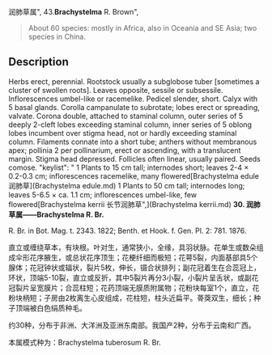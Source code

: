 润肺草属",
43.**Brachystelma** R. Brown",

> About 60 species: mostly in Africa, also in Oceania and SE Asia; two species in China.

## Description
Herbs erect, perennial. Rootstock usually a subglobose tuber [sometimes a cluster of swollen roots]. Leaves opposite, sessile or subsessile. Inflorescences umbel-like or racemelike. Pedicel slender, short. Calyx with 5 basal glands. Corolla campanulate to subrotate; lobes erect or spreading, valvate. Corona double, attached to staminal column, outer series of 5 deeply 2-cleft lobes exceeding staminal column, inner series of 5 oblong lobes incumbent over stigma head, not or hardly exceeding staminal column. Filaments connate into a short tube; anthers without membranous apex; pollinia 2 per pollinarium, erect or ascending, with a translucent margin. Stigma head depressed. Follicles often linear, usually paired. Seeds comose.
  "keylist": "
1 Plants to 15 cm tall; internodes short; leaves 2-4 &#215; 0.2-0.3 cm; inflorescences racemelike, many flowered[Brachystelma edule 润肺草](Brachystelma edule.md)
1 Plants to 50 cm tall; internodes long; leaves 5-6.5 &#215; ca. 1.1 cm; inflorescences umbel-like, few flowered[Brachystelma kerrii 长节润肺草",](Brachystelma kerrii.md)
**30. 润肺草属——Brachystelma R. Br.**

R. Br. in Bot. Mag. t. 2343. 1822; Benth. et Hook. f. Gen. Pl. 2: 781. 1876.

直立或缠绕草本，有块根。叶对生，通常狭小，全缘，具羽状脉。花单生或数朵组成伞形花序腋生，或总状花序顶生；花梗纤细而极短；花萼5裂，内面基部具5个腺体；花冠钟状或辐状，裂片5枚，伸长，镊合状排列；副花冠着生在合蕊冠上，环状，顶端5-10裂，直立或反折，其中5裂片再分3小裂，小裂片呈舌状，或副花冠裂片呈宽膜片；合蕊柱短；花药顶端无膜质附属物；花粉块每室1个，直立，花粉块柄短；子房由2枚离生心皮组成，花柱短，柱头近扁平。蓇葖双生，细长；种子顶端被白色绢质种毛。

约30种，分布于非洲、大洋洲及亚洲东南部。我国产2种，分布于云南和广西。

本属模式种为：Brachystelma tuberosum R. Br.
